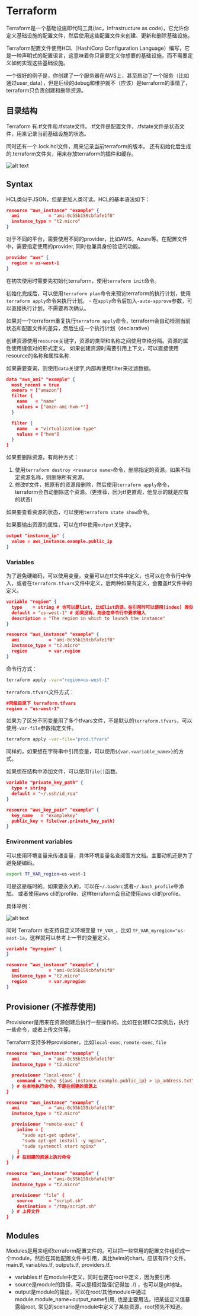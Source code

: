 # Terraform

Terraform是一个基础设施即代码工具(Iac，Infrastructure as code)，它允许你定义基础设施的配置文件，然后使用这些配置文件来创建、更新和删除基础设施。

Terraform配置文件使用HCL（HashiCorp Configuration Language）编写，它是一种声明式的配置语言，这意味着你只需要定义你想要的基础设施，而不需要定义如何实现这些基础设施。

一个很好的例子是，你创建了一个服务器在AWS上，甚至启动了一个服务（比如通过user_data），但是后续的debug和维护就不（应该）是terraform的事情了，terraform只负责创建和删除资源。


## 目录结构

Terraform 有.tf文件和.tfstate文件。.tf文件是配置文件，.tfstate文件是状态文件，用来记录当前基础设施的状态。

同时还有一个.lock.hcl文件，用来记录当前terraform的版本。
还有初始化后生成的.terraform文件夹，用来存放terraform的插件和缓存。

![alt text](tf-structure.png)

## Syntax

HCL类似于JSON，但是更加人类可读。HCL的基本语法如下：

```json
resource "aws_instance" "example" {
  ami           = "ami-0c55b159cbfafe1f0"
  instance_type = "t2.micro"
}
```

对于不同的平台，需要使用不同的provider，比如AWS，Azure等。在配置文件中，需要指定使用的provider, 同时也兼具身份验证的功能。

```json
provider "aws" {
  region = us-west-1
}
```

在初次使用时需要先初始化terraform，使用`terraform init`命令。

初始化完成后，可以使用`terraform plan`命令来预览terraform的执行计划，使用`terraform apply`命令来执行计划。
    - 在`apply`命令后加入`-auto-approve`参数，可以直接执行计划，不需要再次确认。

如果对一个terraform重复执行`terraform apply`命令，terraform会自动检测当前状态和配置文件的差异，然后生成一个执行计划（declarative）

创建资源使用`resource`关键字，资源的类型和名称之间使用空格分隔。资源的属性使用键值对的形式定义。
如果创建资源时需要引用上下文，可以直接使用resource的名称和属性名称.

如果需要查询，则使用`data`关键字,内部再使用filter来过滤数据。

```json
data "aws_ami" "example" {
  most_recent = true
  owners = ["amazon"]
  filter {
    name   = "name"
    values = ["amzn-ami-hvm-*"]
  }

  filter {
    name   = "virtualization-type"
    values = ["hvm"]
  }
}
```

如果要删除资源，有两种方式：

1. 使用`terraform destroy <resource name>`命令，删除指定的资源。如果不指定资源名称，则删除所有资源。
2. 修改tf文件，把原有的资源段删除，然后使用`terraform apply`命令，terraform会自动删除这个资源。(更推荐，因为tf更直观，他显示的就是应有的状态)

如果要查看资源的状态，可以使用`terraform state show`命令。

如果要输出资源的属性，可以在tf中使用`output`关键字。

```json
output "instance_ip" {
  value = aws_instance.example.public_ip
}
```

### Variables

为了避免硬编码，可以使用变量。变量可以在tf文件中定义，也可以在命令行中传入，或者在`terraform.tfvars`文件中定义，后两种如果有定义，会覆盖tf文件中的定义。

```json
variable "region" {
  type    = string # 也可以是list, 比如list的话，在引用时可以使用[index] 类似python
  default = "us-west-1" # 如果没有，则会在命令行中要求输入
  description = "The region in which to launch the instance"
}

resource "aws_instance" "example" {
  ami           = "ami-0c55b159cbfafe1f0"
  instance_type = "t2.micro"
  region        = var.region
}
```

命令行方式：

```bash
terraform apply -var="region=us-west-1"
```

`terraform.tfvars`文件方式：

```json
#同级目录下 terraform.tfvars
region = "us-west-1"
```

如果为了区分不同变量用了多个tfvars文件，不是默认的`terraform.tfvars`，可以使用`-var-file`参数指定文件。

```bash
terraform apply -var-file="prod.tfvars"
```

同样的，如果想在字符串中引用变量，可以使用`${var.<variable_name>}`的方式。

如果想在结构中添加文件，可以使用`file()`函数。

```json
variable "private_key_path" {
  type = string
  default = "~/.ssh/id_rsa"
}

resource "aws_key_pair" "example" {
  key_name   = "examplekey"
  public_key = file(var.private_key_path)
}
```


### Environment variables

可以使用环境变量来传递变量，具体环境变量名查阅官方文档。主要动机还是为了避免硬编码。

```bash
export TF_VAR_region=us-west-1
```
可是这是临时的。如果要永久的，可以在`~/.bashrc`或者`~/.bash_profile`中添加。
或者使用aws cli的profile，这样terraform会自动使用aws cli的profile。

具体举例：

![alt text](tf-env-vars.png)

同时 Terraform 也支持自定义环境变量 `TF_VAR_`，比如 `TF_VAR_myregion="us-east-1a`，这样就可以参考上一节的变量定义。

```json
variable "myregion" {
}

resource "aws_instance" "example" {
  ami           = "ami-0c55b159cbfafe1f0"
  instance_type = "t2.micro"
  region        = var.myregion
}
```

## Provisioner (不推荐使用)

Provisioner是用来在资源创建后执行一些操作的。比如在创建EC2实例后，执行一些命令，或者上传文件等。

Terraform支持多种provisioner，比如`local-exec`, `remote-exec`, `file`

```json
resource "aws_instance" "example" {
  ami           = "ami-0c55b159cbfafe1f0"
  instance_type = "t2.micro"

  provisioner "local-exec" {
    command = "echo ${aws_instance.example.public_ip} > ip_address.txt"
  } # 在本地执行命令，不是在创建的资源上
}
```

```json
resource "aws_instance" "example" {
  ami           = "ami-0c55b159cbfafe1f0"
  instance_type = "t2.micro"

  provisioner "remote-exec" {
    inline = [
      "sudo apt-get update",
      "sudo apt-get install -y nginx",
      "sudo systemctl start nginx"
    ]
  } # 在创建的资源上执行命令
}
```

```json
resource "aws_instance" "example" {
  ami           = "ami-0c55b159cbfafe1f0"
  instance_type = "t2.micro"

  provisioner "file" {
    source      = "script.sh"
    destination = "/tmp/script.sh"
  } # 上传文件
}
```

## Modules

Modules是用来组织terraform配置文件的。可以把一些常用的配置文件组织成一个module，然后在其他配置文件中引用，类比helm的chart。应该有四个文件，main.tf, variables.tf, outputs.tf, providers.tf.


- variables.tf 在module中定义，同时也要在root中定义，因为要引用.
- source是module的路径，可以是相对路径(记得加 ./) ，也可以是git地址。
- output是module的输出，可以在root/其他module中通过module.module_name+output_name引用, 也是主要用法，把某些定义值暴露给root, 常见的scenario是module中定义了某些资源，root预先不知道。
  
